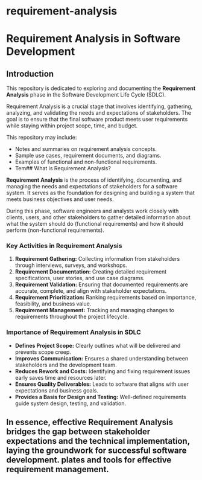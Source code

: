 # requirement-analysis
# Requirement Analysis in Software Development

## Introduction
This repository is dedicated to exploring and documenting the **Requirement Analysis** phase in the Software Development Life Cycle (SDLC).  

Requirement Analysis is a crucial stage that involves identifying, gathering, analyzing, and validating the needs and expectations of stakeholders. The goal is to ensure that the final software product meets user requirements while staying within project scope, time, and budget.

This repository may include:
- Notes and summaries on requirement analysis concepts.
- Sample use cases, requirement documents, and diagrams.
- Examples of functional and non-functional requirements.
- Tem## What is Requirement Analysis?

**Requirement Analysis** is the process of identifying, documenting, and managing the needs and expectations of stakeholders for a software system. It serves as the foundation for designing and building a system that meets business objectives and user needs.

During this phase, software engineers and analysts work closely with clients, users, and other stakeholders to gather detailed information about what the system should do (functional requirements) and how it should perform (non-functional requirements).  

### **Key Activities in Requirement Analysis**
1. **Requirement Gathering:** Collecting information from stakeholders through interviews, surveys, and workshops.  
2. **Requirement Documentation:** Creating detailed requirement specifications, user stories, and use case diagrams.  
3. **Requirement Validation:** Ensuring that documented requirements are accurate, complete, and align with stakeholder expectations.  
4. **Requirement Prioritization:** Ranking requirements based on importance, feasibility, and business value.  
5. **Requirement Management:** Tracking and managing changes to requirements throughout the project lifecycle.

### **Importance of Requirement Analysis in SDLC**
- **Defines Project Scope:** Clearly outlines what will be delivered and prevents scope creep.  
- **Improves Communication:** Ensures a shared understanding between stakeholders and the development team.  
- **Reduces Rework and Costs:** Identifying and fixing requirement issues early saves time and resources later.  
- **Ensures Quality Deliverables:** Leads to software that aligns with user expectations and business goals.  
- **Provides a Basis for Design and Testing:** Well-defined requirements guide system design, testing, and validation.

In essence, effective Requirement Analysis bridges the gap between stakeholder expectations and the technical implementation, laying the groundwork for successful software development.
plates and tools for effective requirement management.
- 
